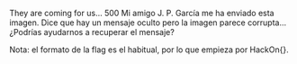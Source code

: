 They are coming for us...
500
Mi amigo J. P. García me ha enviado esta imagen. Dice que hay un mensaje oculto pero la imagen parece corrupta... ¿Podrías ayudarnos a recuperar el mensaje?

Nota: el formato de la flag es el habitual, por lo que empieza por HackOn{}.
